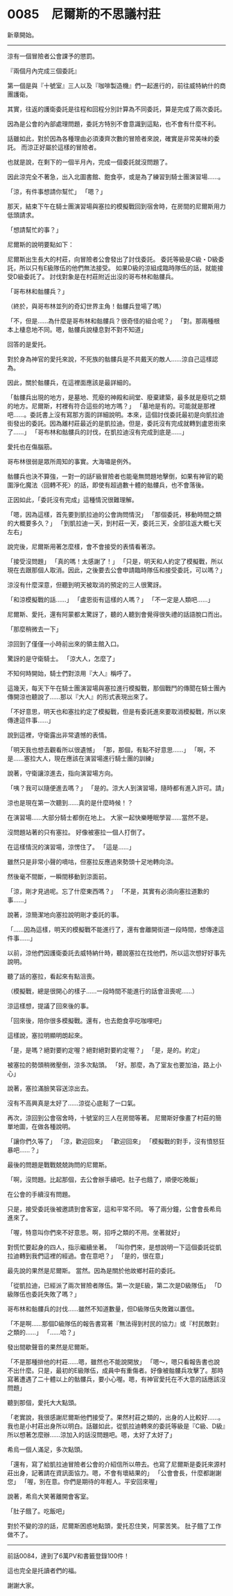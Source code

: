 # 0085　尼爾斯的不思議村莊

新章開始。

---

涼有一個冒險者公會課予的懲罰。

『兩個月內完成三個委託』

第一個是與『十號室』三人以及『咖啡製造機』們一起進行的，前往威特納什的商團護衛。

其實，往返的護衛委託是往程和回程分別計算為不同委託，算是完成了兩次委託。

因為是公會的內部處理問題，委託方特別不會意識到這點，也不會有什麼不利。

話雖如此，對於因為各種理由必須湊齊次數的冒險者來說，確實是非常美味的委託。
而涼正好屬於這樣的冒險者。

也就是說，在剩下的一個半月內，完成一個委託就沒問題了。

因此涼完全不著急，出入北圖書館、飽食亭，或是為了練習到騎士團演習場……。

「涼，有件事想請你幫忙」
「嗯？」

那天，結束下午在騎士團演習場與塞拉的模擬戰回到宿舍時，在房間的尼爾斯用力低頭請求。

「想請幫忙的事？」

尼爾斯的說明要點如下：

尼爾斯出生長大的村莊，向冒險者公會發出了討伐委託。
委託等級是C級・D級委託，所以只有E級隊伍的他們無法接受。
如果D級的涼組成臨時隊伍的話，就能接受D級委託了。
討伐對象是在村莊附近出沒的哥布林和骷髏兵。

「哥布林和骷髏兵？」

（終於，與哥布林並列的奇幻世界主角！骷髏兵登場了嗎）

「不，但是……為什麼是哥布林和骷髏兵？很奇怪的組合呢？」
「對。那兩種根本上棲息地不同。嗯，骷髏兵說棲息對不對不知道」

回答的是愛托。

對於身為神官的愛托來說，不死族的骷髏兵是不共戴天的敵人……涼自己這樣認為。

因此，關於骷髏兵，在這裡面應該是最詳細的。

「骷髏兵出現的地方，是墓地、荒廢的神殿和祠堂、廢棄建築，最多就是廢坑之類的地方。尼爾斯，村裡有符合這些的地方嗎？」
「墓地是有的。可能就是那裡吧……。委託書上沒有寫那方面的詳細說明。本來，這個討伐委託最初是向凱拉迪街發出的委託。因為離村莊最近的是凱拉迪。但是，委託沒有完成就轉到盧恩街來了……」
「哥布林和骷髏兵的討伐，在凱拉迪沒有完成到底是……」

愛托也在傷腦筋。

哥布林很弱是眾所周知的事實。大海嘯是例外。

骷髏兵也決不算強，一對一的話F級冒險者也能毫無問題地擊倒，如果有神官的範圍淨化魔法〈回轉不死〉的話，即使有超過數十體的骷髏兵，也不會落後。

正因如此，「委託沒有完成」這種情況很難理解。

「嗯，因為這樣，首先要到凱拉迪的公會詢問情況」
「那個委託，移動時間之類的大概要多久？」
「到凱拉迪一天，到村莊一天，委託三天，全部往返大概七天左右」

說完後，尼爾斯用著怎麼樣，會不會接受的表情看著涼。

「接受沒問題」
「真的嗎！太感謝了！」
「只是，明天和人約定了模擬戰，所以現在去跟那個人取消。因此，之後要去公會申請臨時隊伍和接受委託，可以嗎？」

涼沒有什麼深意，但聽到明天被取消的預定的三人很驚訝。

「和涼模擬戰的話……」
「盧恩街有這樣的人嗎？」
「不一定是人類吧……」

尼爾斯、愛托，還有阿蒙都太驚訝了，聽的人聽到會覺得很失禮的話語脫口而出。

「那麼稍微去一下」

涼回到了僅僅一小時前出來的領主館入口。

驚訝的是守衛騎士。
「涼大人，怎麼了」

不知何時開始，騎士們對涼用『大人』稱呼了。

這幾天，每天下午在騎士團演習場與塞拉進行模擬戰，那個戰鬥的傳聞在騎士團內傳開涼也聽說了……那以『大人』的形式表現出來了。

「不好意思，明天也和塞拉約定了模擬戰，但是有委託進來要取消模擬戰，所以來傳達這件事……」

說到這裡，守衛露出非常遺憾的表情。

「明天我也想去觀看所以很遺憾」
「那，那個，有點不好意思……」
「啊，不是……塞拉大人，現在應該在演習場進行騎士團的訓練」

說著，守衛讓涼進去，指向演習場方向。

「咦？我可以隨便進去嗎？」
「是的。涼大人到演習場，隨時都有進入許可。請」

涼也是現在第一次聽到……真的是什麼時候！？

在演習場……大部分騎士都倒在地上。
大家一起快樂睡眠學習……當然不是。

沒問題站著的只有塞拉。
好像被塞拉一個人打倒了。

在這樣情況的演習場，涼愣住了。
「這是……」

雖然只是非常小聲的嘀咕，但塞拉反應過來勢頭十足地轉向涼。

然後毫不間斷，一瞬間移動到涼面前。

「涼，剛才見過呢。忘了什麼東西嗎？」
「不是，其實有必須向塞拉道歉的事……」

說著，涼簡潔地向塞拉說明剛才委託的事。

「……因為這樣，明天的模擬戰不能進行了，還有會離開街道一段時間，想傳達這件事……」

以前，涼他們因護衛委託去威特納什時，聽說塞拉在找他們，所以這次想好好事先說明。

聽了話的塞拉，看起來有點沮喪。

（模擬戰，總是很開心的樣子……一段時間不能進行的話會沮喪呢……）

涼這樣想，提議了回來後的事。

「回來後，陪你很多模擬戰。還有，也去飽食亭吃咖哩吧」

這樣說，塞拉明顯明朗起來。

「是，是嗎？絕對要約定喔？絕對絕對要約定喔？」
「是，是的。約定」

被塞拉的勢頭稍微壓倒，涼多次點頭。
「好。那麼，為了室友也要加油，路上小心」

說著，塞拉滿臉笑容送涼出去。

沒有不高興真是太好了……涼從心底鬆了一口氣。

再次，涼回到公會宿舍時，十號室的三人在房間等著。
尼爾斯好像畫了村莊的簡單地圖，在做各種說明。

「讓你們久等了」
「涼，歡迎回來」
「歡迎回來」
「模擬戰的對手，沒有憤怒狂暴吧……？」

最後的問題是戰戰兢兢詢問的尼爾斯。

「啊，沒問題。比起那個，去公會辦手續吧。肚子也餓了，順便吃晚飯」

在公會的手續沒有問題。

只是，接受委託後被邀請到會客室，這和平常不同。
等了兩分鐘，公會會長希烏進來了。

「喔，特意叫你們來不好意思。啊，招呼之類的不用。坐著就好」

對慌忙要起身的四人，指示繼續坐著。
「叫你們來，是想說明一下這個委託從凱拉迪轉到我們這裡的經過。會在意吧？」
「是的，很在意」

最先說的果然是尼爾斯。
當然。因為是關於他故鄉村莊的委託。

「從凱拉迪，已經派了兩次冒險者隊伍。第一次是E級，第二次是D級隊伍」
「D級隊伍也委託失敗了嗎？」

哥布林和骷髏兵的討伐……雖然不知道數量，但D級隊伍失敗難以置信。

「不是啊……那個D級隊伍的報告書寫著『無法得到村民的協力』或『村民敵對』之類的……」
「……哈？」

發出間歇聲音的果然是尼爾斯。

「不是那種排他的村莊……嗯，雖然也不能說開放」
「嗯～，嗯只看報告書也說不出什麼。只是，最初的E級隊伍，成員中有重傷者。好像被骷髏兵攻擊了。那時寫著遭遇了二十體以上的骷髏兵，要小心喔。嗯，有神官愛托在不大意的話應該沒問題」

聽到那個，愛托大大點頭。

「老實說，我很感謝尼爾斯他們接受了。果然村莊之類的，出身的人比較好……。我也是小村莊出身所以明白。話雖如此，從凱拉迪轉來的委託等級是『C級、D級』所以想著怎麼辦……涼加入的話沒問題吧。嗯，太好了太好了」

希烏一個人滿足，多次點頭。

「還有，寫了給凱拉迪冒險者公會的介紹信所以帶去。也寫了尼爾斯是委託來源村莊出身，記著請在資訊面協力。嗯，不會有壞結果的」
「公會會長，什麼都謝謝您」
「喔，別在意。你們是期待的年輕人。平安回來喔」

說著，希烏大笑著離開會客室。

「肚子餓了。吃飯吧」

對於不變的涼的話，尼爾斯困惑地點頭，愛托忍住笑，阿蒙苦笑。
肚子餓了工作做不了。

---

前話0084，達到了6萬PV和書籤登錄100件！

這也完全是托讀者們的福。

謝謝大家。